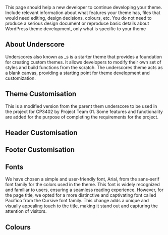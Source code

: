 This page should help a new developer to continue developing your theme. Include
relevant information about what features your theme has, files that would need editing, design
decisions, colours, etc. You do not need to produce a serious design document or reproduce basic
details about WordPress theme development, only what is specific to your theme


## About Underscore
Underscores also known as _s is a starter theme that provides a foundation for creating custom themes. It allows developers to modify their own set of styles and build functions from the scratch. The underscores theme acts as a blank canvas, providing a starting point for theme development and customization.

## Theme Customisation
This is a modified version from the parent them underscore to be used in the project for CP3402 by Project Team 01. Some features and functionality are added for the purpose of completing the requirements for the project.
## Header Customisation

## Footer Customisation

## Fonts
We have chosen a simple and user-friendly font, Arial, from the sans-serif font family for the colors used in the theme. This font is widely recognized and familiar to users, ensuring a seamless reading experience. However, for the page title, we opted for a more distinctive and captivating font called Pacifico from the Cursive font family. This change adds a unique and visually appealing touch to the title, making it stand out and capturing the attention of visitors.
## Colours

